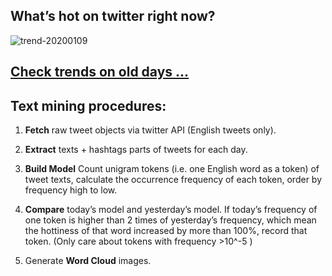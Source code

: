 ## What’s hot on twitter right now?

![trend-20200109][wordcloud]

[wordcloud]: https://raw.githubusercontent.com/xdqc/tweet-trend-everyday/master/word-cloud/trend-20200109.png?token=AF5V4P7ADR6KQBZ4CEDTNIK6AXRMU "trend-20200109"

## [Check trends on old days ...](https://github.com/xdqc/tweet-trend-everyday/tree/master/word-cloud)

## Text mining procedures:

1. **Fetch** raw tweet objects via twitter API (English tweets only).

2. **Extract** texts + hashtags parts of tweets for each day.

3. **Build Model** Count unigram tokens (i.e. one English word as a token) of tweet texts, calculate the occurrence frequency of each token, order by frequency high to low.

4. **Compare** today’s model and yesterday’s model. If today’s frequency of one token is higher than 2 times of yesterday’s frequency, which mean the hottiness of that word increased by more than 100%, record that token. (Only care about tokens with frequency >10^-5 )

5. Generate **Word Cloud** images.
